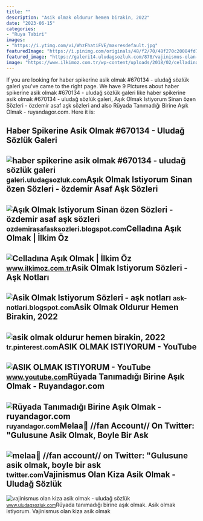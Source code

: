 ```yaml
---
title: ""
description: "Asik olmak oldurur hemen birakin, 2022"
date: "2023-06-15"
categories:
- "Ruya Tabiri"
images:
- "https://i.ytimg.com/vi/WhzFhatiFVE/maxresdefault.jpg"
featuredImage: "https://i.pinimg.com/originals/48/f2/70/48f270c20084fd7e657cb1fb1e1f1117.png"
featured_image: "https://galeri14.uludagsozluk.com/878/vajinismus-olan-kiza-asik-olmak_2153635.jpg"
image: "https://www.ilkimoz.com.tr/wp-content/uploads/2018/02/celladina_asik_olmak.jpg"
---
```


If you are looking for haber spikerine asik olmak #670134 - uludağ sözlük galeri you've came to the right page. We have 9 Pictures about haber spikerine asik olmak #670134 - uludağ sözlük galeri like haber spikerine asik olmak #670134 - uludağ sözlük galeri, Aşık Olmak Istiyorum Sinan özen Sözleri - özdemir asaf aşk sözleri and also Rüyada Tanımadığı Birine Aşık Olmak - ruyandagor.com. Here it is:

Haber Spikerine Asik Olmak #670134 - Uludağ Sözlük Galeri
---------------------------------------------------------

 ![haber spikerine asik olmak #670134 - uludağ sözlük galeri](https://galeri8.uludagsozluk.com/469/haber-spikerine-asik-olmak_670134_m.jpg) <small>galeri.uludagsozluk.com</small>Aşık Olmak Istiyorum Sinan özen Sözleri - özdemir Asaf Aşk Sözleri
------------------------------------------------------------------

 ![Aşık Olmak Istiyorum Sinan özen Sözleri - özdemir asaf aşk sözleri](https://img.discogs.com/KbYR3_eEi5reeqdg4PVJYRHSuSs=/fit-in/500x500/filters:strip_icc():format(jpeg):mode_rgb():quality(90)/discogs-images/R-14894923-1583625141-1160.jpeg.jpg) <small>ozdemirasafasksozleri.blogspot.com</small>Celladına Aşık Olmak | İlkim Öz
-------------------------------

 ![Celladına Aşık Olmak | İlkim Öz](https://www.ilkimoz.com.tr/wp-content/uploads/2018/02/celladina_asik_olmak.jpg) <small>www.ilkimoz.com.tr</small>Asik Olmak Istiyorum Sözleri - Aşk Notları
------------------------------------------

 ![Asik Olmak Istiyorum Sözleri - aşk notları](https://i.pinimg.com/originals/48/f2/70/48f270c20084fd7e657cb1fb1e1f1117.png) <small>ask-notlari.blogspot.com</small>Asik Olmak Oldurur Hemen Birakin, 2022
--------------------------------------

 ![asik olmak oldurur hemen birakin, 2022](https://i.pinimg.com/originals/19/61/04/196104a96e24ae4bc0b6170fda5b9649.jpg) <small>tr.pinterest.com</small>ASIK OLMAK ISTIYORUM - YouTube
------------------------------

 ![ASIK OLMAK ISTIYORUM - YouTube](https://i.ytimg.com/vi/WhzFhatiFVE/maxresdefault.jpg) <small>www.youtube.com</small>Rüyada Tanımadığı Birine Aşık Olmak - Ruyandagor.com
----------------------------------------------------

 ![Rüyada Tanımadığı Birine Aşık Olmak - ruyandagor.com](https://images.ruyandagor.com/2017/04/tanimadigi-birine-asik-olmak-1446.jpg) <small>ruyandagor.com</small>Melaa💌 //fan Account// On Twitter: "Gulusune Asik Olmak, Boyle Bir Ask
----------------------------------------------------------------------

 ![melaa💌 //fan account// on Twitter: "Gulusune asik olmak, boyle bir ask](https://pbs.twimg.com/media/FiVf2g8XwAEDDwX.jpg:large) <small>twitter.com</small>Vajinismus Olan Kiza Asik Olmak - Uludağ Sözlük
-----------------------------------------------

 ![vajinismus olan kiza asik olmak - uludağ sözlük](https://galeri14.uludagsozluk.com/878/vajinismus-olan-kiza-asik-olmak_2153635.jpg) <small>www.uludagsozluk.com</small>Rüyada tanımadığı birine aşık olmak. Asik olmak istiyorum. Vajinismus olan kiza asik olmak
